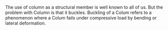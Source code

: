 The use of column as a structural member is well known to all of us. But the problem with Column is that it buckles.
Buckling of a Colum refers to a phenomenon where a Colum fails under compressive load by bending or lateral deformation.

